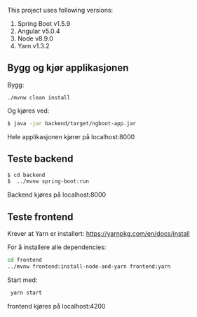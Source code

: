 

This project uses following versions:

1. Spring Boot v1.5.9
2. Angular v5.0.4
3. Node v8.9.0
4. Yarn v1.3.2

## Bygg og kjør applikasjonen

Bygg:
```
./mvnw clean install
```

Og kjøres ved:
```bash
$ java -jar backend/target/ngboot-app.jar
```

Hele applikasjonen kjører på localhost:8000



## Teste backend

```bash
$ cd backend
$  ../mvnw spring-boot:run
```

Backend kjøres på localhost:8000

## Teste frontend

Krever at Yarn er installert:
https://yarnpkg.com/en/docs/install

For å installere alle dependencies:
```bash
cd frontend
../mvnw frontend:install-node-and-yarn frontend:yarn
```

Start med:
```bash
 yarn start
```

frontend kjøres på localhost:4200